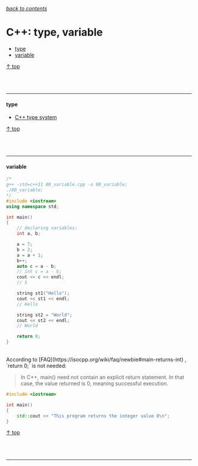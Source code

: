 [*back to contents*](https://github.com/gyuho/learn#contents)<br>

# C++: type, variable

- [type](#type)
- [variable](#variable)

[↑ top](#c-type-variable)
<br><br><br><br><hr>


#### type

- [C++ type system](https://msdn.microsoft.com/en-us/library/hh279663.aspx)

[↑ top](#c-type-variable)
<br><br><br><br><hr>


#### variable

```c++
/*
g++ -std=c++11 00_variable.cpp -o 00_variable;
./00_variable;
*/
#include <iostream>
using namespace std;

int main()
{
	// declaring variables:
	int a, b;

	a = 7;
	b = 2;
	a = a + 1;
	b++;
	auto c = a - b;
	// int c = a - b;
	cout << c << endl;
	// 5

	string st1("Hello");
	cout << st1 << endl;
	// Hello

	string st2 = "World";
	cout << st2 << endl;
	// World

	return 0;
}

```

<br>
According to [FAQ](https://isocpp.org/wiki/faq/newbie#main-returns-int)
, `return 0;` is not needed:

> In C++, main() need not contain an explicit return statement.
> In that case, the value returned is 0, meaning successful execution.

```c++
#include <iostream>

int main()
{
	std::cout << "This program returns the integer value 0\n";
}

```

[↑ top](#c-type-variable)
<br><br><br><br><hr>
